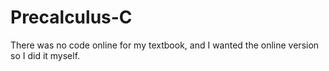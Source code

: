 # Precalculus-C
There was no code online for my textbook, and I wanted the online version so I did it myself.
